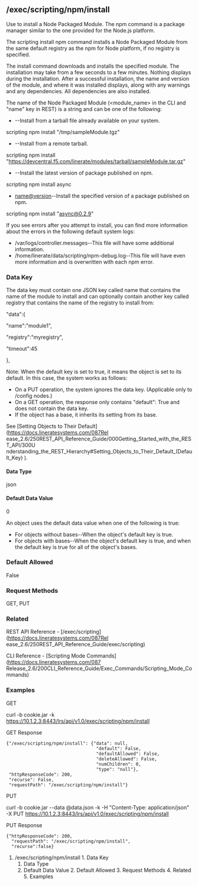 ## /exec/scripting/npm/install

Use to install a Node Packaged Module. The npm command is a package manager
similar to the one provided for the Node.js platform.

The scripting install npm command installs a Node Packaged Module from the
same default registry as the npm for Node platform, if no registry is
specified.

The install command downloads and installs the specified module. The
installation may take from a few seconds to a few minutes. Nothing displays
during the installation. After a successful installation, the name and version
of the module, and where it was installed displays, along with any warnings
and any dependencies. All dependencies are also installed.

The name of the Node Packaged Module (<module_name> in the CLI and "name" key
in REST) is a string and can be one of the following:

  * <tarball-file>--Install from a tarball file already available on your system.

scripting npm install "/tmp/sampleModule.tgz"

  * <tarball-url>--Install from a remote tarball.

scripting npm install
"https://devcentral.f5.com/linerate/modules/tarball/sampleModule.tar.gz"

  * <name>--Install the latest version of package published on npm.

scripting npm install async

  * <name@version>--Install the specified version of a package published on npm.

scripting npm install "async@0.2.9"

If you see errors after you attempt to install, you can find more information
about the errors in the following default system logs:

  * /var/logs/controller.messages--This file will have some additional information.
  * /home/linerate/data/scripting/npm-debug.log--This file will have even more information and is overwritten with each npm error.

### Data Key

The data key must contain one JSON key called name that contains the name of
the module to install and can optionally contain another key called registry
that contains the name of the registry to install from:

"data":{

"name":"module1",

"registry":"myregistry",

"timeout":45

},

Note: When the default key is set to true, it means the object is set to its
default. In this case, the system works as follows:

  * On a PUT operation, the system ignores the data key. (Applicable only to /config nodes.)
  * On a GET operation, the response only contains "default": True and does not contain the data key.
  * If the object has a base, it inherits its setting from its base.

See [Setting Objects to Their Default](https://docs.lineratesystems.com/087Rel
ease_2.6/250REST_API_Reference_Guide/000Getting_Started_with_the_REST_API/300U
nderstanding_the_REST_Hierarchy#Setting_Objects_to_Their_Default_(Default_Key)
).

#### Data Type

json

#### Default Data Value

0

An object uses the default data value when one of the following is true:

  * For objects without bases--When the object's default key is true.
  * For objects with bases--When the object's default key is true, and when the default key is true for all of the object's bases.

### Default Allowed

False

### Request Methods

GET, PUT

### Related

REST API Reference - [/exec/scripting](https://docs.lineratesystems.com/087Rel
ease_2.6/250REST_API_Reference_Guide/exec/scripting)

CLI Reference - [Scripting Mode Commands](https://docs.lineratesystems.com/087
Release_2.6/200CLI_Reference_Guide/Exec_Commands/Scripting_Mode_Commands)

### Examples

GET

curl -b cookie.jar -k
https://10.1.2.3:8443/lrs/api/v1.0/exec/scripting/npm/install

GET Response

    
    {"/exec/scripting/npm/install": {"data": null,
                                      "default": False,
                                      "defaultAllowed": False,
                                      "deleteAllowed": False,
                                      "numChildren": 0,
                                      "type": "null"},
     "httpResponseCode": 200,
     "recurse": False,
     "requestPath": "/exec/scripting/npm/install"}
    

PUT

curl -b cookie.jar --data @data.json -k -H "Content-Type: application/json" -X
PUT https://10.1.2.3:8443/lrs/api/v1.0/exec/scripting/npm/install

PUT Response

    
    {"httpResponseCode": 200,
      "requestPath": "/exec/scripting/npm/install",
      "recurse":false}
    

  1. /exec/scripting/npm/install
    1. Data Key
      1. Data Type
      2. Default Data Value
    2. Default Allowed
    3. Request Methods
    4. Related
    5. Examples

